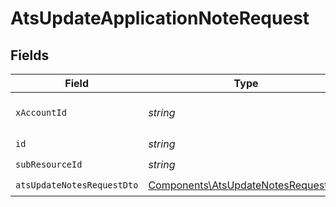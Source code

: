 # AtsUpdateApplicationNoteRequest


## Fields

| Field                                                                                      | Type                                                                                       | Required                                                                                   | Description                                                                                |
| ------------------------------------------------------------------------------------------ | ------------------------------------------------------------------------------------------ | ------------------------------------------------------------------------------------------ | ------------------------------------------------------------------------------------------ |
| `xAccountId`                                                                               | *string*                                                                                   | :heavy_check_mark:                                                                         | The account identifier                                                                     |
| `id`                                                                                       | *string*                                                                                   | :heavy_check_mark:                                                                         | N/A                                                                                        |
| `subResourceId`                                                                            | *string*                                                                                   | :heavy_check_mark:                                                                         | N/A                                                                                        |
| `atsUpdateNotesRequestDto`                                                                 | [Components\AtsUpdateNotesRequestDto](../../Models/Components/AtsUpdateNotesRequestDto.md) | :heavy_check_mark:                                                                         | N/A                                                                                        |